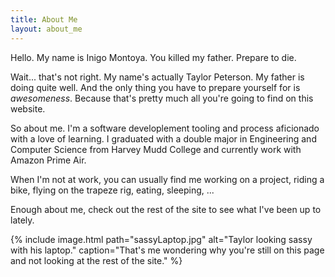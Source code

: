 ```yaml
---
title: About Me
layout: about_me
---
```


Hello. My name is Inigo Montoya. You killed my father. Prepare to die.

Wait... that's not right. My name's actually Taylor Peterson. My father is
doing quite well. And the only thing you have to prepare yourself for is
_awesomeness_. Because that's pretty much all you're going to find
on this website.

So about me. I'm a software developlement tooling and process aficionado with a
love of learning. I graduated with a double major in Engineering and Computer
Science from Harvey Mudd College and currently work with Amazon Prime Air.

When I'm not at work, you can usually find me working on a project, riding a bike,
flying on the trapeze rig, eating, sleeping, ...

Enough about me, check out the rest of the site to see what I've been up to
lately.

{% include image.html
    path="sassyLaptop.jpg"
    alt="Taylor looking sassy with his laptop."
    caption="That's me wondering why you're still on this page and not looking
             at the rest of the site."
%}
